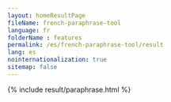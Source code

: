 ```yaml
---
layout: homeResultPage
fileName: french-paraphrase-tool
language: fr
folderName : features
permalink: /es/french-paraphrase-tool/result
lang: es
nointernationalization: true
sitemap: false
---
```

{% include result/paraphrase.html %}

<script src="/js/result/paraprashing.js" data-foldername="{{page.folderName}}" data-lang="{{page.lang}}"></script>